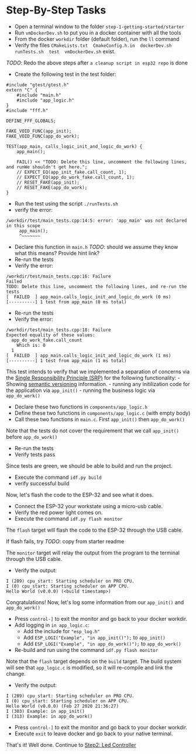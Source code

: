 # Step-By-Step Tasks

- Open a terminal window to the folder `step-1-getting-started/starter`
- Run `vmDockerDev.sh` to put you in a docker container with all the tools
- From the docker `workdir` folder (default folder), run the `ll` command
- Verify the files `CMakeLists.txt  CmakeConfig.h.in  dockerDev.sh  runTests.sh  test  vmDockerDev.sh` exist.

*TODO*: Redo the above steps after `a cleanup script in esp32 repo` is done

- Create the following test in the test folder:

```
#include "gtest/gtest.h"
extern "C" {
    #include "main.h"
    #include "app_logic.h"
}
#include "fff.h"

DEFINE_FFF_GLOBALS;

FAKE_VOID_FUNC(app_init);
FAKE_VOID_FUNC(app_do_work);

TEST(app_main, calls_logic_init_and_logic_do_work) {
    app_main();

    FAIL() << "TODO: Delete this line, uncomment the following lines, and runWe shouldn't get here.";
    // EXPECT_EQ(app_init_fake.call_count, 1);
    // EXPECT_EQ(app_do_work_fake.call_count, 1);
    // RESET_FAKE(app_init);
    // RESET_FAKE(app_do_work);
}
```

- Run the test using the script `./runTests.sh`
- verify the error:
```
/workdir/test/main_tests.cpp:14:5: error: 'app_main' was not declared in this scope
     app_main();
     ^~~~~~~~
```
- Declare this function in `main.h` *TODO*: should we assume they know what this means?  Provide hint link?
- Re-run the tests
- Verify the error:
```
/workdir/test/main_tests.cpp:16: Failure
Failed
TODO: Delete this line, uncomment the following lines, and re-run the tests
[  FAILED  ] app_main.calls_logic_init_and_logic_do_work (0 ms)
[----------] 1 test from app_main (0 ms total)
```
- Re-run the tests
- Verify the error:
```
/workdir/test/main_tests.cpp:18: Failure
Expected equality of these values:
  app_do_work_fake.call_count
    Which is: 0
  1
[  FAILED  ] app_main.calls_logic_init_and_logic_do_work (1 ms)
[----------] 1 test from app_main (1 ms total)
```

This test intends to verify that we implemented a separation of concerns via the [Single Responsibility Principle (SRP)](https://blog.cleancoder.com/uncle-bob/2014/05/08/SingleReponsibilityPrinciple.html) for the following functionality:
    - Showing [semantic versioning](https://semver.org) information.
    - running any initilization code for the application via `app_init()`
    - running the business logic via `app_do_work()`

 - Declare these two functions in `components/app_logic.h`
 - Define these two functions in `components/app_logic.c` (with empty body)
 - Call these two functions in `main.c`.  First `app_init()` then `app_do_work()`

 Note that the tests do not cover the requirement that we call `app_init()` before `app_do_work()`

- Re-run the tests
- Verify tests pass

Since tests are green, we should be able to build and run the project.

- Execute the command `idf.py build`
- verify successful build

Now, let's flash the code to the ESP-32 and see what it does.

- Connect the ESP-32 your workstate using a micro-usb cable.
- Verify the red power light comes on.
- Execute the command `idf.py flash monitor`

The `flash` target will flash the code to the ESP-32 through the USB cable.

If flash fails, try *TODO*: copy from starter readme

The `monitor` target will relay the output from the program to the terminal through the USB cable.

- Verify the output:

```
I (289) cpu_start: Starting scheduler on PRO CPU.
I (0) cpu_start: Starting scheduler on APP CPU.
Hello World (v0.0.0) (<build timestamp>)
```

Congratulations!  Now, let's log some information from our `app_init()` and `app_do_work()`

- Press `control-]` to exit the monitor and go back to your docker workdir.
- Add logging in `in app_logic.c`:
  - Add the include for `"esp_log.h"`
  - Add `ESP_LOGI("Example", "in app_init()");` to `app_init()`
  - Add `ESP_LOGI("Example", "in app_do_work()");` to `app_do_work()`
- Re-build and run using the command `idf.py flash monitor`

Note that the `flash` target depends on the `build` target. The build system will see that `app_logic.c` is modified, so it will re-compile and link the change.

- Verify the output:

```
I (289) cpu_start: Starting scheduler on PRO CPU.
I (0) cpu_start: Starting scheduler on APP CPU.
Hello World (v0.0.0) (Feb 27 2020 21:36:27)
I (303) Example: in app_init()
I (313) Example: in app_do_work()
```

- Press `control-]` to exit the monitor and go back to your docker workdir.
- Execute `exit` to leave docker and go back to your native terminal.

That's it!  Well done.  Continue to [Step2: Led Controller](../step-2-led-controller/step%20two.md)

